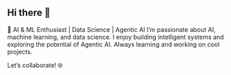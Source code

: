 ## Hi there 👋

🚀 AI & ML Enthusiast | Data Science | Agentic AI
I’m passionate about AI, machine learning, and data science. I enjoy building intelligent systems and exploring the potential of Agentic AI. Always learning and working on cool projects.

Let’s collaborate! 🌐

<!--
**Arshp-svg/Arshp-svg** is a ✨ _special_ ✨ repository because its `README.md` (this file) appears on your GitHub profile.

Here are some ideas to get you started:

- 🔭 I’m currently working on ...
- 🌱 I’m currently learning ...
- 👯 I’m looking to collaborate on ...
- 🤔 I’m looking for help with ...
- 💬 Ask me about ...
- 📫 How to reach me: ...
- 😄 Pronouns: ...
- ⚡ Fun fact: ...
-->
